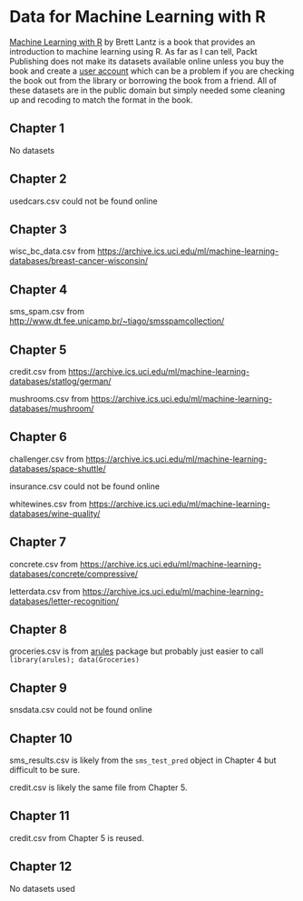 # Data for Machine Learning with R
[Machine Learning with R](https://www.packtpub.com/big-data-and-business-intelligence/machine-learning-r) by Brett Lantz is a book that provides an introduction to machine learning using R. As far as I can tell, Packt Publishing does not make its datasets available online unless you buy the book and create a [user account](https://www.packtpub.com/books/content/support) which can be a problem if you are checking the book out from the library or borrowing the book from a friend. All of these datasets
are in the public domain but simply needed some cleaning up and recoding to match the format in the book.


Chapter 1
---------

No datasets 

Chapter 2
---------

usedcars.csv could not be found online

Chapter 3
---------

wisc_bc_data.csv from https://archive.ics.uci.edu/ml/machine-learning-databases/breast-cancer-wisconsin/

Chapter 4
---------

sms_spam.csv from http://www.dt.fee.unicamp.br/~tiago/smsspamcollection/

Chapter 5
---------

credit.csv from https://archive.ics.uci.edu/ml/machine-learning-databases/statlog/german/

mushrooms.csv from https://archive.ics.uci.edu/ml/machine-learning-databases/mushroom/

Chapter 6
---------
challenger.csv from https://archive.ics.uci.edu/ml/machine-learning-databases/space-shuttle/

insurance.csv could not be found online

whitewines.csv from https://archive.ics.uci.edu/ml/machine-learning-databases/wine-quality/

Chapter 7
---------

concrete.csv from https://archive.ics.uci.edu/ml/machine-learning-databases/concrete/compressive/

letterdata.csv from https://archive.ics.uci.edu/ml/machine-learning-databases/letter-recognition/

Chapter 8
---------

groceries.csv is from [arules](http://cran.r-project.org/web/packages/arules/index.html) package but probably just easier to call `library(arules); data(Groceries)`

Chapter 9
---------

snsdata.csv could not be found online

Chapter 10
----------

sms_results.csv is likely from the `sms_test_pred` object in Chapter 4 but difficult to be sure.

credit.csv is likely the same file from Chapter 5.

Chapter 11
----------

credit.csv from Chapter 5 is reused.

Chapter 12
----------

No datasets used


